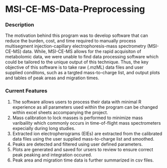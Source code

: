 # MSI-CE-MS-Data-Preprocessing

### Description

The motivation behind this program was to develop software that can reduce the burden, cost, and time required to manually process multisegment injection-capillary electrophoresis-mass spectrometry (MSI-CE-MS) data. While, MSI-CE-MS allows for the rapid acquisiton of metabolomic data, we were unable to find data processing software which could be tailored to the unique output of this technique. Thus, the key objective of this software is to take raw (.mzML) data files and user supplied conditons, such as a targted mass-to-charge list, and output plots and tables of peak areas and migration times. 

### Current Features

1. The software allows users to process their data with minimal R experience as all parameters used within the program can be changed within excel sheets accompanying the project. 
2. Mass calibration to lock masses is performed to minimize mass varibaility which commonly occurs in time-of-flight mass spectrometers expecially during long studies. 
3. Extracted ion electropherograms (EIEs) are extracted from the calibrated data files using the user supplied mass-to-charge list and smoothed.
4. Peaks are detected and filtered using user defined parameters.
5. Plots are generated and saved for ursers to review to ensure correct peak peaking and integration occured. 
6. Peak area and migration time data is further summarized in csv files.
